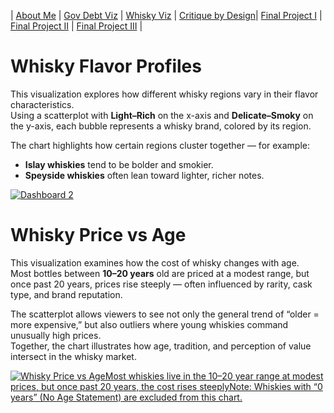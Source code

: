 | [About Me](README.md) | [Gov Debt Viz](dataviz-examples.md) | [Whisky Viz](dataviz-examples-Whisky.md) | [Critique by Design](critique-by-design.md)| [Final Project I](final-project-part-one.md) | [Final Project II](final-project-part-two.md) | [Final Project III](final-project-part-three.md) |

# Whisky Flavor Profiles  

This visualization explores how different whisky regions vary in their flavor characteristics.  
Using a scatterplot with **Light–Rich** on the x-axis and **Delicate–Smoky** on the y-axis, each bubble represents a whisky brand, colored by its region.  

The chart highlights how certain regions cluster together — for example:  
- **Islay whiskies** tend to be bolder and smokier.  
- **Speyside whiskies** often lean toward lighter, richer notes.  

<div class='tableauPlaceholder' id='viz1758741519680' style='position: relative'><noscript><a href='#'><img alt='Dashboard 2 ' src='https:&#47;&#47;public.tableau.com&#47;static&#47;images&#47;Wh&#47;WhiskyFlavorProfiles_17587415100610&#47;Dashboard2&#47;1_rss.png' style='border: none' /></a></noscript><object class='tableauViz'  style='display:none;'><param name='host_url' value='https%3A%2F%2Fpublic.tableau.com%2F' /> <param name='embed_code_version' value='3' /> <param name='site_root' value='' /><param name='name' value='WhiskyFlavorProfiles_17587415100610&#47;Dashboard2' /><param name='tabs' value='no' /><param name='toolbar' value='yes' /><param name='static_image' value='https:&#47;&#47;public.tableau.com&#47;static&#47;images&#47;Wh&#47;WhiskyFlavorProfiles_17587415100610&#47;Dashboard2&#47;1.png' /> <param name='animate_transition' value='yes' /><param name='display_static_image' value='yes' /><param name='display_spinner' value='yes' /><param name='display_overlay' value='yes' /><param name='display_count' value='yes' /><param name='language' value='zh-CN' /><param name='filter' value='publish=yes' /></object></div>                
<script type='text/javascript'>                    
  var divElement = document.getElementById('viz1758741519680');                    
  var vizElement = divElement.getElementsByTagName('object')[0];                    
  if ( divElement.offsetWidth > 800 ) { vizElement.style.width='1200px';vizElement.style.height='827px';} else if ( divElement.offsetWidth > 500 ) { vizElement.style.width='1200px';vizElement.style.height='827px';} else { vizElement.style.width='100%';vizElement.style.height='727px';}                     var scriptElement = document.createElement('script');                    
  scriptElement.src = 'https://public.tableau.com/javascripts/api/viz_v1.js';                    
  vizElement.parentNode.insertBefore(scriptElement, vizElement);                
</script>

# Whisky Price vs Age  

This visualization examines how the cost of whisky changes with age.  
Most bottles between **10–20 years** old are priced at a modest range, but once past 20 years, prices rise steeply — often influenced by rarity, cask type, and brand reputation.  

The scatterplot allows viewers to see not only the general trend of “older = more expensive,” but also outliers where young whiskies command unusually high prices.  
Together, the chart illustrates how age, tradition, and perception of value intersect in the whisky market.  

<div class='tableauPlaceholder' id='viz1758759793023' style='position: relative'><noscript><a href='#'><img alt='Whisky Price vs AgeMost whiskies live in the 10–20 year range at modest prices, but once past 20 years, the cost rises steeplyNote: Whiskies with “0 years” (No Age Statement) are excluded from this chart. ' src='https:&#47;&#47;public.tableau.com&#47;static&#47;images&#47;Wh&#47;WhiskyPricevsAge&#47;Sheet4&#47;1_rss.png' style='border: none' /></a></noscript><object class='tableauViz'  style='display:none;'><param name='host_url' value='https%3A%2F%2Fpublic.tableau.com%2F' /> <param name='embed_code_version' value='3' /> <param name='site_root' value='' /><param name='name' value='WhiskyPricevsAge&#47;Sheet4' /><param name='tabs' value='no' /><param name='toolbar' value='yes' /><param name='static_image' value='https:&#47;&#47;public.tableau.com&#47;static&#47;images&#47;Wh&#47;WhiskyPricevsAge&#47;Sheet4&#47;1.png' /> <param name='animate_transition' value='yes' /><param name='display_static_image' value='yes' /><param name='display_spinner' value='yes' /><param name='display_overlay' value='yes' /><param name='display_count' value='yes' /><param name='language' value='zh-CN' /><param name='filter' value='publish=yes' /></object></div>            <script type='text/javascript'>                    
  var divElement = document.getElementById('viz1758759793023');                    
  var vizElement = divElement.getElementsByTagName('object')[0];                    
  vizElement.style.width='100%';vizElement.style.height=(divElement.offsetWidth*0.75)+'px';                    
  var scriptElement = document.createElement('script');                    
  scriptElement.src = 'https://public.tableau.com/javascripts/api/viz_v1.js';                    
  vizElement.parentNode.insertBefore(scriptElement, vizElement);                
</script>
